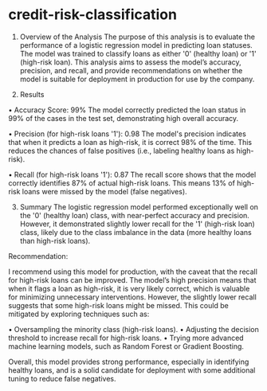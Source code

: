 # credit-risk-classification

1. Overview of the Analysis
The purpose of this analysis is to evaluate the performance of a logistic regression model in predicting loan statuses. The model was trained to classify loans as either '0' (healthy loan) or '1' (high-risk loan). This analysis aims to assess the model’s accuracy, precision, and recall, and provide recommendations on whether the model is suitable for deployment in production for use by the company.

2. Results

  •	Accuracy Score: 99%
  The model correctly predicted the loan status in 99% of the cases in the test set, demonstrating high overall accuracy.

  •	Precision (for high-risk loans '1'): 0.98
  The model's precision indicates that when it predicts a loan as high-risk, it is correct 98% of the time. This reduces the chances of false positives (i.e., labeling healthy loans as high-risk).

  •	Recall (for high-risk loans '1'): 0.87
  The recall score shows that the model correctly identifies 87% of actual high-risk loans. This means 13% of high-risk loans were missed by the model (false negatives).


3. Summary
The logistic regression model performed exceptionally well on the '0' (healthy loan) class, with near-perfect accuracy and precision. However, it demonstrated slightly lower recall for the '1' (high-risk loan) class, likely due to the class imbalance in the data (more healthy loans than high-risk loans).

Recommendation:

I recommend using this model for production, with the caveat that the recall for high-risk loans can be improved. The model’s high precision means that when it flags a loan as high-risk, it is very likely correct, which is valuable for minimizing unnecessary interventions. However, the slightly lower recall suggests that some high-risk loans might be missed. This could be mitigated by exploring techniques such as:

•	Oversampling the minority class (high-risk loans).
•	Adjusting the decision threshold to increase recall for high-risk loans.
•	Trying more advanced machine learning models, such as Random Forest or Gradient Boosting.

Overall, this model provides strong performance, especially in identifying healthy loans, and is a solid candidate for deployment with some additional tuning to reduce false negatives.
